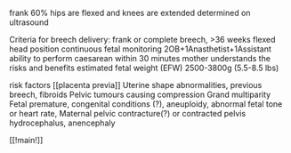 frank 60% 
hips are flexed and knees are extended 
determined on ultrasound

Criteria for breech delivery:
frank or complete breech, >36 weeks 
flexed head position 
continuous fetal monitoring 
2OB+1Anasthetist+1Assistant 
ability to perform caesarean within 30 minutes 
mother understands the risks and benefits
estimated fetal weight (EFW) 2500-3800g (5.5-8.5 lbs)

risk factors 
[[placenta previa]]
Uterine shape abnormalities, previous breech, fibroids 
Pelvic tumours causing compression 
Grand multiparity 
Fetal premature, congenital conditions (?), aneuploidy, abnormal fetal tone or heart rate, 
Maternal pelvic contracture(?) or contracted pelvis 
hydrocephalus, anencephaly

[[!main!]]

